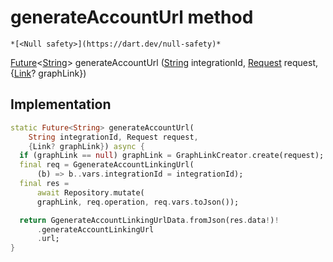 


# generateAccountUrl method




    *[<Null safety>](https://dart.dev/null-safety)*




[Future](https://api.flutter.dev/flutter/dart-async/Future-class.html)&lt;[String](https://api.flutter.dev/flutter/dart-core/String-class.html)> generateAccountUrl
([String](https://api.flutter.dev/flutter/dart-core/String-class.html) integrationId, [Request](../../yonomi-sdk/Request-class.md) request, {[Link](https://pub.dev/documentation/gql_link/0.4.0/link/Link-class.html)? graphLink})








## Implementation

```dart
static Future<String> generateAccountUrl(
    String integrationId, Request request,
    {Link? graphLink}) async {
  if (graphLink == null) graphLink = GraphLinkCreator.create(request);
  final req = GgenerateAccountLinkingUrl(
      (b) => b..vars.integrationId = integrationId);
  final res =
      await Repository.mutate(
      graphLink, req.operation, req.vars.toJson());

  return GgenerateAccountLinkingUrlData.fromJson(res.data!)!
      .generateAccountLinkingUrl
      .url;
}
```







